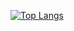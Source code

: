 [![Top Langs](https://github-readme-stats.vercel.app/api/top-langs/?username=daiki-gaasuu
)](https://github.com/anuraghazra/github-readme-stats)

